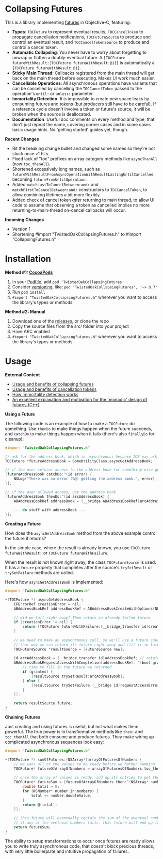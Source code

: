 Collapsing Futures
==================

This is a library implementing [futures](https://en.wikipedia.org/wiki/Future_%28programming%29) in Objective-C, featuring:

- **Types**: `TOCFuture` to represent eventual results, `TOCCancelToken` to propagate cancellation notifications, `TOCFutureSource` to produce and control an eventual result, and `TOCCancelTokenSource` to produce and control a cancel token.
- **Automatic Collapsing**: You never have to worry about forgetting to unwrap or flatten a doubly-eventual future. A `[TOCFuture futureWithResult:[TOCFuture futureWithResult:@1]]` is automatically a `[TOCFuture futureWithResult:@1]`.
- **Sticky Main Thread**: Callbacks registered from the main thread will get back on the main thread before executing.  Makes UI work much easier.
- **Cancellable Operations**: All asynchronous operations have variants that can be cancelled by cancelling the `TOCCancelToken` passed to the operation's `until:` or `unless:` parameter.
- **Immortality Detection**: It is impossible to create new space leaks by consuming futures and tokens (but producers still have to be careful). If a reference cycle doesn't involve a token or future's source, it will be broken when the source is deallocated.
- **Documentation**: Useful doc comments on every method and type, that don't just repeat the name, covering corner cases and in some cases basic usage hints. No 'getting started' guides yet, though.

**Recent Changes**

- Bit the breaking change bullet and changed some names so they're not stuck once v1 hits.
- Fixed lack of "toc" prefixes on array category methods like `asyncThenAll` (now `toc_thenAll`).
- Shortened excessively long names, such as `futureWithResultFromAsyncOperationWithResultLastingUntilCancelled` becoming `futureFromUntilOperation`.
- Added `matchLastToCancelBetween:and:` and `matchFirstToCancelBetween:and:` constructors to `TOCCancelToken`, to allow combining lifetimes a bit more flexibly.
- Added check of cancel token *after* returning to main thread, to allow UI code to assume that observing a token as cancelled implies no more returning-to-main-thread on-cancel callbacks will occur.

**Incoming Changes**
- Version 1
- Shortening #import "TwistedOakCollapsingFutures.h" to #import "CollapsingFutures.h"

Installation
============

**Method #1: [CocoaPods](http://cocoapods.org/)**

1. In your [Podfile](http://docs.cocoapods.org/podfile.html), add `pod 'TwistedOakCollapsingFutures'`
2. Consider [versioning](http://docs.cocoapods.org/guides/dependency_versioning.html), like: `pod 'TwistedOakCollapsingFutures', '~> 0.7'`
3. Run `pod install`
4. `#import "TwistedOakCollapsingFutures.h"` wherever you want to access the library's types or methods

**Method #2: Manual**

1. Download one of the [releases](https://github.com/Strilanc/ObjC-CollapsingFutures/releases), or clone the repo
2. Copy the source files from the src/ folder into your project
3. Have ARC enabled
4. `#import "TwistedOakCollapsingFutures.h"` wherever you want to access the library's types or methods


Usage
=====

**External Content**

- [Usage and benefits of collapsing futures](http://twistedoakstudios.com/blog/Post7149_collapsing-futures-in-objective-c)
- [Usage and benefits of cancellation tokens](http://twistedoakstudios.com/blog/Post7391_cancellation-tokens-and-collapsing-futures-for-objective-c)
- [How immortality detection works](http://twistedoakstudios.com/blog/Post7525_using-immortality-to-kill-accidental-callback-cycles)
- [An excellent explanation and motivation for the 'monadic' design of futures (C++)](http://bartoszmilewski.com/2014/02/26/c17-i-see-a-monad-in-your-future/)

**Using a Future**

The following code is an example of how to make a `TOCFuture` *do* something. Use `thenDo` to make things happen when the future succeeds, and `catchDo` to make things happen when it fails (there's also `finallyDo` for cleanup):

```objective-c
#import "TwistedOakCollapsingFutures.h"

// ask for the address book, which is asynchronous because IOS may ask the user to allow it
TOCFuture *futureAddressBook = SomeUtilityClass.asyncGetAddressBook;

// if the user refuses access to the address book (or something else goes wrong), log the problem
[futureAddressBook catchDo:^(id error) {
    NSLog("There was an error (%@) getting the address book.", error);
}];

// if the user allowed access, use the address book
[futureAddressBook thenDo:^(id arcAddressBook) {
    ABAddressBookRef addressBook = (__bridge ABAddressBookRef)arcAddressBook;
    
    ... do stuff with addressBook ...
}];
```

**Creating a Future**

How does the `asyncGetAddressBook` method from the above example control the future it returns?

In the simple case, where the result is already known, you use `TOCFuture futureWithResult:` or `TOCFuture futureWithFailure`.

When the result is not known right away, the class `TOCFutureSource` is used. It has a `future` property that completes after the source's `trySetResult` or `trySetFailure` methods are called.

Here's how `asyncGetAddressBook` is implemented:

```objective-c
#import "TwistedOakCollapsingFutures.h"

+(TOCFuture *) asyncGetAddressBook {
    CFErrorRef creationError = nil;
    ABAddressBookRef addressBookRef = ABAddressBookCreateWithOptions(NULL, &creationError);
    
    // did we fail right away? Then return an already-failed future
    if (creationError != nil) {
        return [TOCFuture futureWithFailure:(__bridge_transfer id)creationError];
    }
    
    // we need to make an asynchronous call, so we'll use a future source
    // that way we can return its future right away and fill it in later
    TOCFutureSource *resultSource = [FutureSource new];
        
    id arcAddressBook = (__bridge_transfer id)addressBookRef; // retain the address book in ARC land
    ABAddressBookRequestAccessWithCompletion(addressBookRef, ^(bool granted, CFErrorRef requestAccessError) {
        // time to fill in the future we returned
        if (granted) {
            [resultSource trySetResult:arcAddressBook];
        } else {
            [resultSource trySetFailure:(__bridge id)requestAccessError];
        }
    });
            
    return resultSource.future;
}
```

**Chaining Futures**

Just creating and using futures is useful, but not what makes them powerful. The true power is in transformative methods like  `then:` and `toc_thenAll` that both consume and produce futures. They make wiring up complicated asynchronous sequences look easy:

```objective-c
#import "TwistedOakCollapsingFutures.h"

+(TOCFuture *) sumOfFutures:(NSArray*)arrayOfFuturesOfNumbers {
    // we want all of the values to be ready before we bother summing
    TOCFuture* futureOfArrayOfNumbers = arrayOfFuturesOfNumbers.toc_thenAll;
    
    // once the array of values is ready, add up its entries to get the sum
    TOCFuture* futureSum = [futureOfArrayOfNumbers then:^(NSArray* numbers) {
        double total = 0;
        for (NSNumber* number in numbers) {
            total += number.doubleValue;
        }
        return @(total);
    }];
    
    // this future will eventually contain the sum of the eventual numbers in the input array
    // if any of the evetnual numbers fails, this future will end up failing as well
    return futureSum;
}
```

The ability to setup transformations to occur once futures are ready allows you to write truly asynchronous code, that doesn't block precious threads, with very little boilerplate and intuitive propagation of failures.
